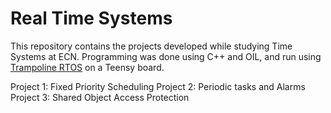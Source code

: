 # Real Time Systems

This repository contains the projects developed while studying Time Systems at ECN. Programming was done using C++ and OIL, and run using [Trampoline RTOS](https://github.com/TrampolineRTOS/trampoline) on a Teensy board.

Project 1: Fixed Priority Scheduling
Project 2: Periodic tasks and Alarms
Project 3: Shared Object Access Protection
